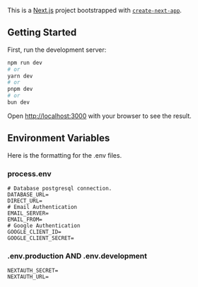 This is a [Next.js](https://nextjs.org/) project bootstrapped with [`create-next-app`](https://github.com/vercel/next.js/tree/canary/packages/create-next-app).

## Getting Started

First, run the development server:

```bash
npm run dev
# or
yarn dev
# or
pnpm dev
# or
bun dev
```

Open [http://localhost:3000](http://localhost:3000) with your browser to see the result.

## Environment Variables

Here is the formatting for the .env files.

### process.env

```dotenv
# Database postgresql connection.
DATABASE_URL=
DIRECT_URL=
# Email Authentication
EMAIL_SERVER=
EMAIL_FROM=
# Google Authentication
GOOGLE_CLIENT_ID=
GOOGLE_CLIENT_SECRET=
```

### .env.production AND .env.development

```dotenv
NEXTAUTH_SECRET=
NEXTAUTH_URL=
```
